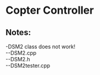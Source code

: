 Copter Controller
===
Notes:
---
-DSM2 class does not work!  
--DSM2.cpp  
--DSM2.h  
--DSM2tester.cpp